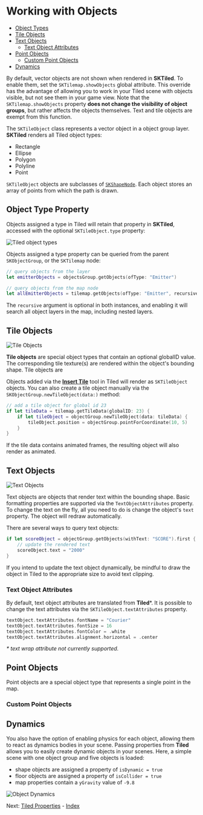# Working with Objects

- [Object Types](#object-types)
- [Tile Objects](#tile-objects)
- [Text Objects](#text-objects)
    - [Text Object Attributes](#text-object-attributes)
- [Point Objects](#point-objects)
    - [Custom Point Objects](#custom-point-objects)
- [Dynamics](#dynamics)

By default, vector objects are not shown when rendered in **SKTiled**. To enable them, set the `SKTilemap.showObjects` global attribute. This override has the advantage of allowing you to work in your Tiled scene with objects visible, but not see them in your game view. Note that the `SKTilemap.showObjects` property **does not change the visibility of object groups**, but rather affects the objects themselves. Text and tile objects are exempt from this function.

The `SKTileObject` class represents a vector object in a object group layer. **SKTiled** renders all Tiled object types:

- Rectangle
- Ellipse
- Polygon
- Polyline
- Point

`SKTileObject` objects are subclasses of [`SKShapeNode`][skshapenode-url]. Each object stores an array of points from which the path is drawn.

## Object Type Property

Objects assigned a type in Tiled will retain that property in **SKTiled**, accessed with the optional `SKTileObject.type` property:

![Tiled object types](images/object_types.png)

Objects assigned a type property can be queried from the parent `SKObjectGroup`, or the `SKTilemap` node:

```swift
// query objects from the layer
let emitterObjects = objectsGroup.getObjects(ofType: "Emitter")

// query objects from the map node
let allEmitterObjects = tilemap.getObjects(ofType: "Emitter", recursive: true)
```

The `recursive` argument is optional in both instances, and enabling it will search all object layers in the map, including nested layers.


## Tile Objects

![Tile Objects](images/tile-objects-selected.gif)

**Tile objects** are special object types that contain an optional globalID value. The corresponding tile texture(s) are rendered within the object's bounding shape. Tile objects are


Objects added via the [**Insert Tile**][insert-tile-url] tool in Tiled will render as `SKTileObject` objects. You can also create a tile object manually via the `SKObjectGroup.newTileObject(data:)` method:

```swift
// add a tile object for global id 23
if let tileData = tilemap.getTileData(globalID: 23) {
    if let tileObject = objectGroup.newTileObject(data: tileData) {
        tileObject.position = objectGroup.pointForCoordinate(10, 5)
    }
}
```

If the tile data contains animated frames, the resulting object will also render as animated.


## Text Objects

![Text Objects](images/text-objects.png)

Text objects are objects that render text within the bounding shape. Basic formatting properties are supported via the `TextObjectAttributes` property. To change the text on the fly, all you need to do is change the object's `text` property. The object will redraw automatically.

There are several ways to query text objects:

```swift
if let scoreObject = objectGroup.getObjects(withText: "SCORE").first {
    // update the rendered text
    scoreObject.text = "2000"
}
```

If you intend to update the text object dynamically, be mindful to draw the object in Tiled to the appropriate size to avoid text clipping.


### Text Object Attributes

By default, text object attributes are translated from **Tiled**\*. It is possible to change the text attributes via the `SKTileObject.textAttributes` property.

```swift
textObject.textAttributes.fontName = "Courier"
textObject.textAttributes.fontSize = 16
textObject.textAttributes.fontColor = .white
textObject.textAttributes.alignment.horizontal = .center
```

*\* text wrap attribute not currently supported.*


## Point Objects

Point objects are a special object type that represents a single point in the map.

### Custom Point Objects

## Dynamics

You also have the option of enabling physics for each object, allowing them to react as dynamics bodies in your scene. Passing properties from **Tiled** allows you to easily create dynamic objects in your scenes. Here, a simple scene with one object group and five objects is loaded:

- shape objects are assigned a property of `isDynamic = true`
- floor objects are assigned a property of `isCollider = true`
- map properties contain a `yGravity` value of `-9.8`


![Object Dynamics](images/dynamic-objects.gif)


 Next: [Tiled Properties](tiled-properties.html) - [Index](Documentation.html)


[sktiled-doc-url]:https://mfessenden.github.io/SKTiled


<!--- Apple --->
[skshapenode-url]:https://developer.apple.com/documentation/spritekit/skshapenode

<!--- Tiled --->
[insert-tile-url]:http://doc.mapeditor.org/de/latest/manual/objects/#insert-tile

